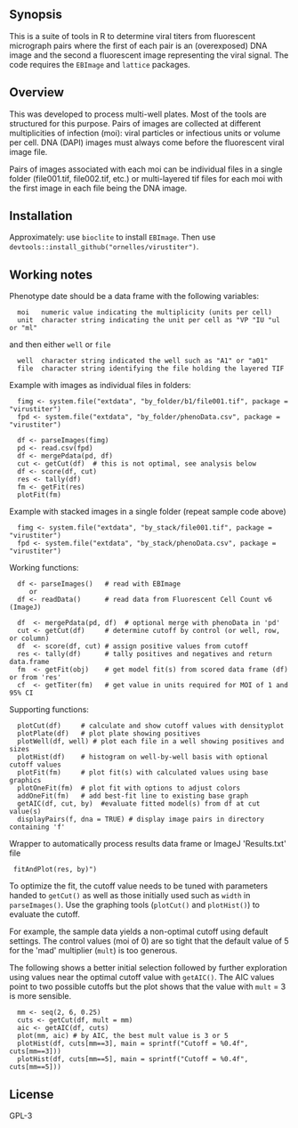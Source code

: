 ## Synopsis
This is a suite of tools in R to determine viral titers from fluorescent micrograph pairs where the first of each pair is an (overexposed) DNA image and the second a fluorescent image representing the viral signal. The code requires the `EBImage` and `lattice` packages.

## Overview
This was developed to process multi-well plates. Most of the tools are structured for this purpose. Pairs of images are collected at different multiplicities of infection (moi): viral particles or infectious units or volume per cell. DNA (DAPI) images must always come before the  fluorescent viral image file. 

Pairs of images associated with each moi can be individual files in a single folder (file001.tif, file002.tif, etc.) or multi-layered tif files for each moi with the first image in each file being the DNA image. 

## Installation

Approximately: use `bioclite` to install `EBImage`. Then use  `devtools::install_github("ornelles/virustiter")`.

## Working notes
Phenotype date should be a data frame with the following variables:
```
  moi   numeric value indicating the multiplicity (units per cell)
  unit  character string indicating the unit per cell as "VP "IU "ul or "ml"
```
and then either `well` or `file`
```
  well  character string indicated the well such as "A1" or "a01"
  file	character string identifying the file holding the layered TIF
```

Example with images as individual files in folders:
```
  fimg <- system.file("extdata", "by_folder/b1/file001.tif", package = "virustiter")
  fpd <- system.file("extdata", "by_folder/phenoData.csv", package = "virustiter")

  df <- parseImages(fimg)
  pd <- read.csv(fpd)
  df <- mergePdata(pd, df)
  cut <- getCut(df)  # this is not optimal, see analysis below
  df <- score(df, cut)
  res <- tally(df)
  fm <- getFit(res)
  plotFit(fm)
```
Example with stacked images in a single folder (repeat sample code above)
```
  fimg <- system.file("extdata", "by_stack/file001.tif", package = "virustiter")
  fpd <- system.file("extdata", "by_stack/phenoData.csv", package = "virustiter")
```
Working functions:
```
  df <- parseImages()   # read with EBImage
     or
  df <- readData()      # read data from Fluorescent Cell Count v6 (ImageJ)

  df  <- mergePdata(pd, df)  # optional merge with phenoData in 'pd'
  cut <- getCut(df)     # determine cutoff by control (or well, row, or column)
  df  <- score(df, cut) # assign positive values from cutoff
  res <- tally(df)      # tally positives and negatives and return data.frame
  fm  <- getFit(obj)    # get model fit(s) from scored data frame (df) or from 'res'
  cf  <- getTiter(fm)   # get value in units required for MOI of 1 and 95% CI
```
Supporting functions:
```
  plotCut(df)     # calculate and show cutoff values with densityplot 
  plotPlate(df)   # plot plate showing positives
  plotWell(df, well) # plot each file in a well showing positives and sizes
  plotHist(df)    # histogram on well-by-well basis with optional cutoff values
  plotFit(fm)     # plot fit(s) with calculated values using base graphics
  plotOneFit(fm)  # plot fit with options to adjust colors
  addOneFit(fm)   # add best-fit line to existing base graph
  getAIC(df, cut, by)  #evaluate fitted model(s) from df at cut value(s)
  displayPairs(f, dna = TRUE) # display image pairs in directory containing 'f'
```
Wrapper to automatically process results data frame or ImageJ 'Results.txt' file
``` 
 fitAndPlot(res, by)")
```
To optimize the fit, the cutoff value needs to be tuned with parameters handed to `getCut()` as well as those initially used such as `width` in  `parseImages()`. Use the graphing tools (`plotCut()` and `plotHist()`) to evaluate the cutoff.

For example, the sample data yields a non-optimal cutoff using default settings. The control values (moi of 0) are so tight that the default value of 5 for the 'mad' multiplier (`mult`) is too generous.

The following shows a better initial selection followed by further exploration using values near the optimal cutoff value with `getAIC()`. The AIC values point to two possible cutoffs but the plot shows that the value with `mult` = 3 is more sensible.
```
  mm <- seq(2, 6, 0.25)
  cuts <- getCut(df, mult = mm)
  aic <- getAIC(df, cuts)
  plot(mm, aic)	# by AIC, the best mult value is 3 or 5
  plotHist(df, cuts[mm==3], main = sprintf("Cutoff = %0.4f", cuts[mm==3]))
  plotHist(df, cuts[mm==5], main = sprintf("Cutoff = %0.4f", cuts[mm==5]))
```  
## License
GPL-3
